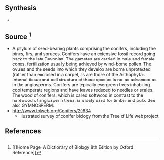 ## Synthesis
- 
## Source [^1]
- A phylum of seed-bearing plants comprising the conifers, including the pines, firs, and spruces. Conifers have an extensive fossil record going back to the late Devonian. The gametes are carried in male and female cones, fertilization usually being achieved by wind-borne pollen. The ovules and the seeds into which they develop are borne unprotected (rather than enclosed in a carpel, as are those of the Anthophyta). Internal tissue and cell structure of these species is not as advanced as in the angiosperms. Conifers are typically evergreen trees inhabiting cool temperate regions and have leaves reduced to needles or scales. The wood of conifers, which is called softwood in contrast to the hardwood of angiosperm trees, is widely used for timber and pulp. See also GYMNOSPERM.
- http://www.tolweb.org/Conifers/20634
	- Illustrated survey of conifer biology from the Tree of Life web project
## References

[^1]: [[(Home Page) A Dictionary of Biology 8th Edition by Oxford Reference]]